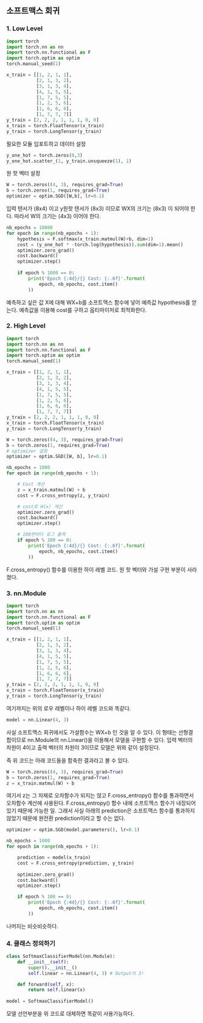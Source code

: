 ## 소프트맥스 회귀

### 1. Low Level

```python
import torch
import torch.nn as nn
import torch.nn.functional as F
import torch.optim as optim
torch.manual_seed(1)

x_train = [[1, 2, 1, 1],
           [2, 1, 3, 2],
           [3, 1, 3, 4],
           [4, 1, 5, 5],
           [1, 7, 5, 5],
           [1, 2, 5, 6],
           [1, 6, 6, 6],
           [1, 7, 7, 7]]
y_train = [2, 2, 2, 1, 1, 1, 0, 0]
x_train = torch.FloatTensor(x_train)
y_train = torch.LongTensor(y_train)
```

필요한 모듈 임포트하고 데이터 설정

```python
y_one_hot = torch.zeros(8,3)
y_one_hot.scatter_(1, y_train.unsqueeze(1), 1)
```

원 핫 벡터 설정

```python
W = torch.zeros((4, 3), requires_grad=True)
b = torch.zeros(1, requires_grad=True)
optimizer = optim.SGD([W,b], lr=0.1)
```

입력 텐서가 (8x4) 이고 y원핫 텐서가 (8x3) 이므로 WX의 크기는 (8x3) 이 되어야 한다. 따라서 W의 크기는 (4x3) 이어야 한다.

```python
nb_epochs = 10000
for epoch in range(nb_epochs + 1):
    hypothesis = F.softmax(x_train.matmul(W)+b, dim=1)
    cost = (y_one_hot * -torch.log(hypothesis)).sum(dim=1).mean()
    optimizer.zero_grad()
    cost.backward()
    optimizer.step()
    
    if epoch % 1000 == 0:
        print('Epoch {:4d}/{} Cost: {:.6f}'.format(
            epoch, nb_epochs, cost.item()
        ))
```

예측하고 싶은 값 X에 대해 WX+b를 소프트맥스 함수에 넣어 예측값 hypothesis를 얻는다. 예측값을 이용해 cost를 구하고 옵티마이저로 최적화한다.

### 2. High Level

```python
import torch
import torch.nn as nn
import torch.nn.functional as F
import torch.optim as optim
torch.manual_seed(1)

x_train = [[1, 2, 1, 1],
           [2, 1, 3, 2],
           [3, 1, 3, 4],
           [4, 1, 5, 5],
           [1, 7, 5, 5],
           [1, 2, 5, 6],
           [1, 6, 6, 6],
           [1, 7, 7, 7]]
y_train = [2, 2, 2, 1, 1, 1, 0, 0]
x_train = torch.FloatTensor(x_train)
y_train = torch.LongTensor(y_train)

W = torch.zeros((4, 3), requires_grad=True)
b = torch.zeros(1, requires_grad=True)
# optimizer 설정
optimizer = optim.SGD([W, b], lr=0.1)

nb_epochs = 1000
for epoch in range(nb_epochs + 1):

    # Cost 계산
    z = x_train.matmul(W) + b
    cost = F.cross_entropy(z, y_train)

    # cost로 H(x) 개선
    optimizer.zero_grad()
    cost.backward()
    optimizer.step()

    # 100번마다 로그 출력
    if epoch % 100 == 0:
        print('Epoch {:4d}/{} Cost: {:.6f}'.format(
            epoch, nb_epochs, cost.item()
        ))
```

F.cross_entropy() 함수를 이용한 하이 레벨 코드. 원 핫 벡터와 가설 구현 부분이 사라졌다.

### 3. nn.Module

```python
import torch
import torch.nn as nn
import torch.nn.functional as F
import torch.optim as optim
torch.manual_seed(1)

x_train = [[1, 2, 1, 1],
           [2, 1, 3, 2],
           [3, 1, 3, 4],
           [4, 1, 5, 5],
           [1, 7, 5, 5],
           [1, 2, 5, 6],
           [1, 6, 6, 6],
           [1, 7, 7, 7]]
y_train = [2, 2, 2, 1, 1, 1, 0, 0]
x_train = torch.FloatTensor(x_train)
y_train = torch.LongTensor(y_train)
```

여기까지는 위의 로우 레벨이나 하이 레벨 코드와 똑같다.

```python
model = nn.Linear(4, 3)
```

사실 소프트맥스 회귀에서도 가설함수는 WX+b 인 것을 알 수 있다. 이 형태는 선형결합이므로 nn.Module의 nn.Linear()을 이용해서 모델을 구현할 수 있다. 입력 벡터의 차원이 4이고 출력 벡터의 차원이 3이므로 모델은 위와 같이 설정된다.

즉 위 코드는 아래 코드들을 함축한 결과라고 볼 수 있다.

```python
W = torch.zeros((4, 3), requires_grad=True)
b = torch.zeros(1, requires_grad=True)
z = x_train.matmul(W) + b
```

여기서 z는 그 자체로 오차함수가 되지는 않고 F.cross_entropy() 함수를 통과하면서 오차함수 계산에 사용된다. F.cross_entropy() 함수 내에 소프트맥스 함수가 내장되어 있기 때문에 가능한 일. 그래서 사실 아래의 prediction은 소프트맥스 함수를 통과하지 않았기 때문에 완전환 prediction이라고 할 수는 없다.

```python
optimizer = optim.SGD(model.parameters(), lr=0.1)

nb_epochs = 1000
for epoch in range(nb_epochs + 1):

    prediction = model(x_train)
    cost = F.cross_entropy(prediction, y_train)
    
    optimizer.zero_grad()
    cost.backward()
    optimizer.step()

    if epoch % 100 == 0:
        print('Epoch {:4d}/{} Cost: {:.6f}'.format(
            epoch, nb_epochs, cost.item()
        ))
```

나머지는 비슷비슷하다.

### 4. 클래스 정의하기

```python
class SoftmaxClassifierModel(nn.Module):
    def __init__(self):
        super().__init__()
        self.linear = nn.Linear(4, 3) # Output이 3!

    def forward(self, x):
        return self.linear(x)
    
model = SoftmaxClassifierModel()
```

모델 선언부분을 위 코드로 대체하면 똑같이 사용가능하다.